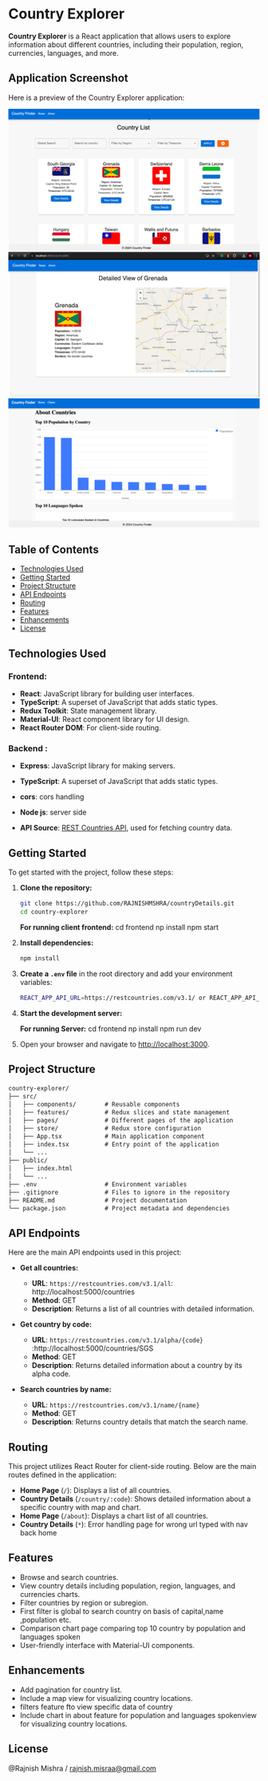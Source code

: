 
# Country Explorer

**Country Explorer** is a React application that allows users to explore information about different countries, including their population, region, currencies, languages, and more.

## Application Screenshot

Here is a preview of the Country Explorer application:

![Country Explorer Screenshot](./frontend/src/images/pic.png)
![Country Explorer Screenshot](./frontend/src/images/pic2.png)
![Country Explorer Screenshot](./frontend/src/images/pic4.png)


## Table of Contents

- [Technologies Used](#technologies-used)
- [Getting Started](#getting-started)
- [Project Structure](#project-structure)
- [API Endpoints](#api-endpoints)
- [Routing](#routing)
- [Features](#features)
- [Enhancements](#enhancements)
- [License](#license)

## Technologies Used

### Frontend:

- **React**: JavaScript library for building user interfaces.
- **TypeScript**: A superset of JavaScript that adds static types.
- **Redux Toolkit**: State management library.
- **Material-UI**: React component library for UI design.
- **React Router DOM**: For client-side routing.

### Backend :
- **Express**: JavaScript library for making servers.
- **TypeScript**: A superset of JavaScript that adds static types.
- **cors**: cors handling
- **Node js**: server side 

- **API Source**: [REST Countries API](https://restcountries.com/v3.1/), used for fetching country data.

## Getting Started

To get started with the project, follow these steps:

1. **Clone the repository:**

   ```bash
   git clone https://github.com/RAJNISHMSHRA/countryDetails.git
   cd country-explorer
   ```
    **For running client frontend:**
   cd frontend
   np install
   npm start

2. **Install dependencies:**

   ```bash
   npm install
   ```

3. **Create a `.env` file** in the root directory and add your environment variables:

   ```bash
   REACT_APP_API_URL=https://restcountries.com/v3.1/ or REACT_APP_API_URL=http://localhost:5000(for running server locally)
   ```

4. **Start the development server:**
      
    **For running Server:**
   cd frontend
   np install
   npm run dev


5. Open your browser and navigate to [http://localhost:3000](http://localhost:3000).

## Project Structure

```
country-explorer/
├── src/
│   ├── components/        # Reusable components
│   ├── features/          # Redux slices and state management
│   ├── pages/             # Different pages of the application
│   ├── store/             # Redux store configuration
│   ├── App.tsx            # Main application component
│   ├── index.tsx          # Entry point of the application
│   └── ...
├── public/
│   ├── index.html
│   └── ...
├── .env                   # Environment variables
├── .gitignore             # Files to ignore in the repository
├── README.md              # Project documentation
└── package.json           # Project metadata and dependencies
```

## API Endpoints

Here are the main API endpoints used in this project:

- **Get all countries:**
  - **URL**: `https://restcountries.com/v3.1/all`: http://localhost:5000/countries
  - **Method**: GET
  - **Description**: Returns a list of all countries with detailed information.

- **Get country by code:**
  - **URL**: `https://restcountries.com/v3.1/alpha/{code}` :http://localhost:5000/countries/SGS
  - **Method**: GET
  - **Description**: Returns detailed information about a country by its alpha code.

- **Search countries by name:**
  - **URL**: `https://restcountries.com/v3.1/name/{name}`
  - **Method**: GET
  - **Description**: Returns country details that match the search name.

## Routing

This project utilizes React Router for client-side routing. Below are the main routes defined in the application:

- **Home Page** (`/`): Displays a list of all countries.
- **Country Details** (`/country/:code`): Shows detailed information about a specific country with map and chart.
- **Home Page** (`/about`): Displays a chart list of all countries.
- **Country Details** (`*`): Error handling page for wrong url typed with nav back home

## Features

- Browse and search countries.
- View country details including population, region, languages, and currencies charts.
- Filter countries by region or subregion.
- First filter is global to search country on basis of capital,name ,population etc.
- Comparison chart page comparing top 10 country by population and languages spoken
- User-friendly interface with Material-UI components.

## Enhancements

- Add pagination for country list.
- Include a map view for visualizing country locations.
- filters  feature fto view specific data of country
- Include chart in about feature for population and languages spokenview for visualizing country locations.


## License
@Rajnish Mishra / rajnish.misraa@gmail.com
